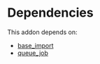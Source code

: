 # Dependencies

This addon depends on:

- [base_import](https://github.com/bringout/oca-ocb-core/tree/9d67cf00c06114fd0d5a87a06a485b3dabf57e2b/odoo-bringout-oca-ocb-base_import)
- [queue_job](https://github.com/bringout/oca-technical)
